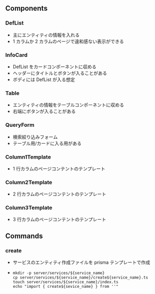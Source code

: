 ## Components

### DefList

- 主にエンティティの情報を入れる
- 1 カラムか 2 カラムのページで違和感ない表示ができる

### InfoCard

- DefList をカードコンポーネントに収める
- ヘッダーにタイトルとボタンが入ることがある
- ボディには DefList が入る想定

### Table

- エンティティの情報をテーブルコンポーネントに収める
- 右端にボタンが入ることがある

### QueryForm

- 検索絞り込みフォーム
- テーブル用/カードに入る用がある

### Column1Template

- 1 行カラムのページコンテントのテンプレート

### Column2Template

- 2 行カラムのページコンテントのテンプレート

### Column3Template

- 3 行カラムのページコンテントのテンプレート

## Commands

### create

- サービスのエンティティ作成ファイルを prisma テンプレートで作成
- ```
  mkdir -p server/services/${service_name}
  cp server/services/${service_name}/create${service_name}.ts
  touch server/services/${service_name}/index.ts
  echo "import { create${sevice_name} } from ''"
  ```
